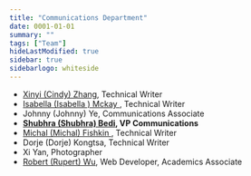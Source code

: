 ```yaml
---
title: "Communications Department"
date: 0001-01-01
summary: ""
tags: ["Team"]
hideLastModified: true
sidebar: true
sidebarlogo: whiteside
---
```


- [Xinyi (Cindy) Zhang](https://www.facebook.com/cindyzhang99/), Technical Writer
- [Isabella  (Isabella ) Mckay ](https://linkedin.com/in/isabellamckay/), Technical Writer 
- Johnny (Johnny) Ye, Communications Associate
- **[Shubhra (Shubhra) Bedi](https://www.github.com/shubhra-bedi/), VP Communications**
- [Michal (Michal) Fishkin ](https://linkedin.com/in/michal-fishkin/), Technical Writer 
- Dorje (Dorje) Kongtsa, Technical Writer
- Xi Yan, Photographer
- [Robert (Rupert) Wu](https://leglesslamb.gitlab.io), Web Developer, Academics Associate

